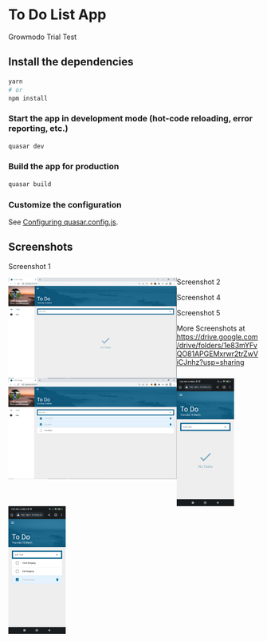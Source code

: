 # To Do List App 

Growmodo Trial Test
## Install the dependencies

```bash
yarn
# or
npm install
```

### Start the app in development mode (hot-code reloading, error reporting, etc.)
```bash
quasar dev
```


### Build the app for production
```bash
quasar build
```

### Customize the configuration
See [Configuring quasar.config.js](https://v2.quasar.dev/quasar-cli-vite/quasar-config-js).

## Screenshots

Screenshot 1

<img src="https://github.com/JezreelBuenconsejo/ToDoListApp/blob/master/screenshots/Screenshot1.PNG" align="left" style="zoom:33%;" />

Screenshot 2

<img src="https://github.com/JezreelBuenconsejo/ToDoListApp/blob/master/screenshots/Screenshot2.PNG" align="left" style="zoom:33%;" />

Screenshot 4

<img src="https://github.com/JezreelBuenconsejo/ToDoListApp/blob/master/screenshots/Screenshot3.jpg" align="left" style="zoom:25%;" />

Screenshot 5

<img src="https://github.com/JezreelBuenconsejo/ToDoListApp/blob/master/screenshots/Screenshot4.jpg" align="left" style="zoom:25%;" />


More Screenshots at https://drive.google.com/drive/folders/1e83mYFvQO81APGEMxrwr2trZwViCJnhz?usp=sharing
